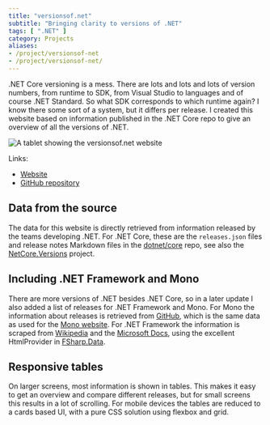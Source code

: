 ```yaml
---
title: "versionsof.net"
subtitle: "Bringing clarity to versions of .NET"
tags: [ ".NET" ]
category: Projects
aliases:
- /project/versionsof-net
- /project/versionsof-net/
---
```


.NET Core versioning is a mess. There are lots and lots and lots of version numbers, from runtime to SDK, from Visual Studio to languages and of course .NET Standard. So what SDK corresponds to which runtime again? I know there some sort of a system, but it differs per release. I created this website based on information published in the .NET Core repo to give an overview of all the versions of .NET.

![A tablet showing the versionsof.net website]({attach}screenshot.png)

Links:

- [Website](https://versionsof.net/)
- [GitHub repository](https://github.com/arthurrump/versionsof.net)

## Data from the source
The data for this website is directly retrieved from information released by the teams developing .NET. For .NET Core, these are the `releases.json` files and release notes Markdown files in the [dotnet/core](https://github.com/dotnet/core) repo, see also the [NetCore.Versions]({filename}../20190709_netcore-versions/index.md) project.

## Including .NET Framework and Mono
There are more versions of .NET besides .NET Core, so in a later update I also added a list of releases for .NET Framework and Mono. For Mono the information about releases is retrieved from [GitHub](https://github.com/mono/website/tree/gh-pages/docs/about-mono/releases), which is the same data as used for the [Mono website](https://www.mono-project.com/docs/about-mono/releases/). For .NET Framework the information is scraped from [Wikipedia](https://en.wikipedia.org/wiki/Template:.NET_Framework_version_history) and the [Microsoft Docs](https://docs.microsoft.com/en-us/dotnet/framework/migration-guide/versions-and-dependencies), using the excellent HtmlProvider in [FSharp.Data](http://fsharp.github.io/FSharp.Data/).

## Responsive tables
On larger screens, most information is shown in tables. This makes it easy to get an overview and compare different releases, but for small screens this results in a lot of scrolling. For mobile devices the tables are reduced to a cards based UI, with a pure CSS solution using flexbox and grid.